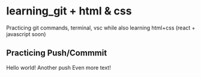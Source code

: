 # learning_git + html & css
Practicing git commands, terminal, vsc while also learning html+css (react + javascript soon)

## Practicing Push/Commmit
Hello world!
Another push Even more text!

